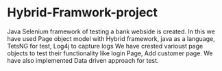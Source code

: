 # Hybrid-Framwork-project
Java Selenium framework of testing a bank webside is created. In this we have used Page object model with Hybrid framework, java as a language, TetsNG for test, Log4j to capture logs
We have crested varioust page objects to test their functionality like login Page, Add customer page.
We have also implemented Data driven approach for test. 
